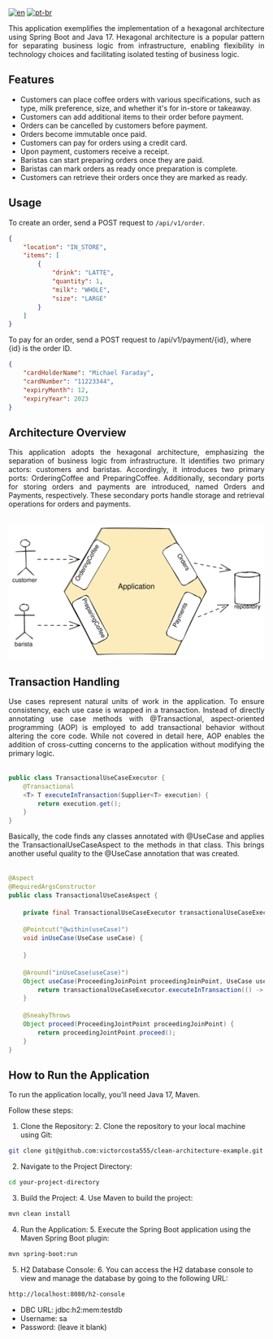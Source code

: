 [![en](https://img.shields.io/badge/lang-en-red.svg)](https://github.com/victorcosta555/clean-architecture-example)
[![pt-br](https://img.shields.io/badge/lang-pt--br-green.svg)](https://github.com/victorcosta555/clean-architecture-example/blob/master/README.pt-br.md)

<div align="justify"> This application exemplifies the implementation of a hexagonal architecture using Spring Boot and Java 17. Hexagonal 
architecture is a popular pattern for separating business logic from infrastructure, enabling flexibility in technology 
choices and facilitating isolated testing of business logic.
</div>

## Features

- Customers can place coffee orders with various specifications, such as type, milk preference, size, and whether it's for in-store or takeaway.
- Customers can add additional items to their order before payment.
- Orders can be cancelled by customers before payment.
- Orders become immutable once paid.
- Customers can pay for orders using a credit card.
- Upon payment, customers receive a receipt.
- Baristas can start preparing orders once they are paid.
- Baristas can mark orders as ready once preparation is complete.
- Customers can retrieve their orders once they are marked as ready.

## Usage

To create an order, send a POST request to `/api/v1/order`.

```json
{
    "location": "IN_STORE",
    "items": [
        {
            "drink": "LATTE",
            "quantity": 1,
            "milk": "WHOLE",
            "size": "LARGE"
        }
    ]
}
```

To pay for an order, send a POST request to /api/v1/payment/{id}, where {id} is the order ID.

```json
{
    "cardHolderName": "Michael Faraday",
    "cardNumber": "11223344",
    "expiryMonth": 12,
    "expiryYear": 2023
}
```



## Architecture Overview

<div align="justify"> This application adopts the hexagonal architecture, emphasizing the separation of business logic from infrastructure. 
It identifies two primary actors: customers and baristas. Accordingly, it introduces two primary ports: OrderingCoffee 
and PreparingCoffee. Additionally, secondary ports for storing orders and payments are introduced, named Orders and 
Payments, respectively. These secondary ports handle storage and retrieval operations for orders and payments.
</div>

<br/>

![Hexagonal Architecture](images/coffee-shop-use-cases.svg)

## Transaction Handling

<div align="justify"> Use cases represent natural units of work in the application. To ensure consistency, each use case is wrapped in a 
transaction. Instead of directly annotating use case methods with @Transactional, aspect-oriented programming (AOP) is 
employed to add transactional behavior without altering the core code. While not covered in detail here, AOP enables the 
addition of cross-cutting concerns to the application without modifying the primary logic.
</div>

<br/>

```java
public class TransactionalUseCaseExecutor {
    @Transactional
    <T> T executeInTransaction(Supplier<T> execution) {
        return execution.get();
    }
}
```

<div align="justify"> Basically, the code finds any classes annotated with @UseCase and applies the TransactionalUseCaseAspect to the methods 
in that class. This brings another useful quality to the @UseCase annotation that was created.
</div>

<br/>

```java
@Aspect
@RequiredArgsConstructor
public class TransactionalUseCaseAspect {

    private final TransactionalUseCaseExecutor transactionalUseCaseExecutor;

    @Pointcut("@within(useCase)")
    void inUseCase(UseCase useCase) {

    }
  
    @Around("inUseCase(useCase)")
    Object useCase(ProceedingJoinPoint proceedingJoinPoint, UseCase useCase) {
        return transactionalUseCaseExecutor.executeInTransaction(() -> proceed(proceedingJoinPoint));
    }

    @SneakyThrows
    Object proceed(ProceedingJointPoint proceedingJoinPoint) {
        return proceedingJointPoint.proceed();
    }
}
```

## How to Run the Application

To run the application locally, you'll need Java 17, Maven.

Follow these steps:

1. Clone the Repository:
   2. Clone the repository to your local machine using Git:

```bash
git clone git@github.com:victorcosta555/clean-architecture-example.git
```
2. Navigate to the Project Directory:

```bash
cd your-project-directory
```
3. Build the Project:
   4. Use Maven to build the project:

```bash
mvn clean install
```

4. Run the Application:
   5. Execute the Spring Boot application using the Maven Spring Boot plugin:

```bash
mvn spring-boot:run
```

5. H2 Database Console:
   6. You can access the H2 database console to view and manage the database by going to the following URL:

```bash
http://localhost:8080/h2-console
```

- DBC URL: jdbc:h2:mem:testdb
- Username: sa
- Password: (leave it blank)
